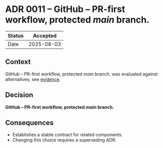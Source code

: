 # ADR 0011 – GitHub – PR-first workflow, protected *main* branch.

| Status | Accepted |
|--------|----------|
| Date   | 2025-08-03 |

## Context
GitHub – PR-first workflow, protected *main* branch. was evaluated against alternatives; see [evidence](../process/github-standards.md).

## Decision
**GitHub – PR-first workflow, protected *main* branch.**

## Consequences
* Establishes a stable contract for related components.  
* Changing this choice requires a superseding ADR.
